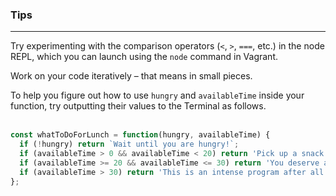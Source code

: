### Tips
---

Try experimenting with the comparison operators (`<`, `>`, `===`, etc.) in the node REPL, which you can launch using the `node` command in Vagrant.

Work on your code iteratively – that means in small pieces. 

To help you figure out how to use `hungry` and `availableTime` inside your function, try outputting their values to the Terminal as follows.
<br/>
<br/>

``` javascript
const whatToDoForLunch = function(hungry, availableTime) {
  if (!hungry) return `Wait until you are hungry!`;
  if (availableTime > 0 && availableTime < 20) return 'Pick up a snack or grab something you have ready at home.';
  if (availableTime >= 20 && availableTime <= 30) return 'You deserve a break and should take time to cook a tasty meal.';
  if (availableTime > 30) return 'This is an intense program after all and you should probably reconsider.';
};
```